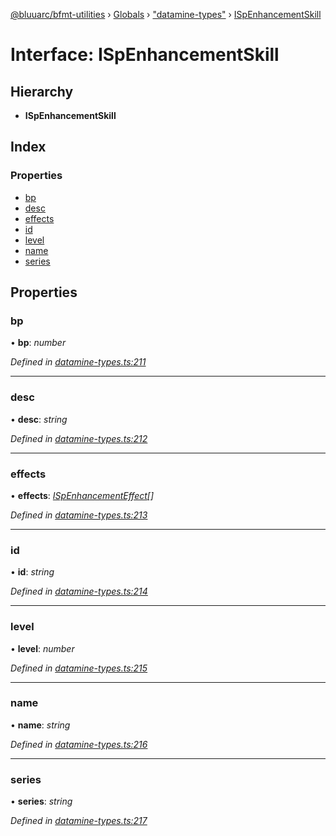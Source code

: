 [@bluuarc/bfmt-utilities](../README.md) › [Globals](../globals.md) › ["datamine-types"](../modules/_datamine_types_.md) › [ISpEnhancementSkill](_datamine_types_.ispenhancementskill.md)

# Interface: ISpEnhancementSkill

## Hierarchy

* **ISpEnhancementSkill**

## Index

### Properties

* [bp](_datamine_types_.ispenhancementskill.md#bp)
* [desc](_datamine_types_.ispenhancementskill.md#desc)
* [effects](_datamine_types_.ispenhancementskill.md#effects)
* [id](_datamine_types_.ispenhancementskill.md#id)
* [level](_datamine_types_.ispenhancementskill.md#level)
* [name](_datamine_types_.ispenhancementskill.md#name)
* [series](_datamine_types_.ispenhancementskill.md#series)

## Properties

###  bp

• **bp**: *number*

*Defined in [datamine-types.ts:211](https://github.com/BluuArc/bfmt-utilities/blob/10ddcf7/src/datamine-types.ts#L211)*

___

###  desc

• **desc**: *string*

*Defined in [datamine-types.ts:212](https://github.com/BluuArc/bfmt-utilities/blob/10ddcf7/src/datamine-types.ts#L212)*

___

###  effects

• **effects**: *[ISpEnhancementEffect](_datamine_types_.ispenhancementeffect.md)[]*

*Defined in [datamine-types.ts:213](https://github.com/BluuArc/bfmt-utilities/blob/10ddcf7/src/datamine-types.ts#L213)*

___

###  id

• **id**: *string*

*Defined in [datamine-types.ts:214](https://github.com/BluuArc/bfmt-utilities/blob/10ddcf7/src/datamine-types.ts#L214)*

___

###  level

• **level**: *number*

*Defined in [datamine-types.ts:215](https://github.com/BluuArc/bfmt-utilities/blob/10ddcf7/src/datamine-types.ts#L215)*

___

###  name

• **name**: *string*

*Defined in [datamine-types.ts:216](https://github.com/BluuArc/bfmt-utilities/blob/10ddcf7/src/datamine-types.ts#L216)*

___

###  series

• **series**: *string*

*Defined in [datamine-types.ts:217](https://github.com/BluuArc/bfmt-utilities/blob/10ddcf7/src/datamine-types.ts#L217)*
